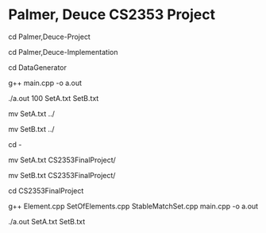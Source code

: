 
# Palmer, Deuce CS2353 Project

cd Palmer,Deuce-Project

cd Palmer,Deuce-Implementation

cd DataGenerator

g++ main.cpp -o a.out

./a.out 100 SetA.txt SetB.txt

mv SetA.txt ../

mv SetB.txt ../

cd -

mv SetA.txt  CS2353FinalProject/

mv SetB.txt  CS2353FinalProject/

cd CS2353FinalProject

g++ Element.cpp SetOfElements.cpp StableMatchSet.cpp main.cpp -o a.out

./a.out SetA.txt SetB.txt

